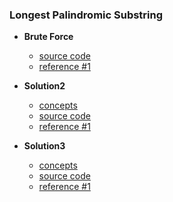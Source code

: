 ### Longest Palindromic Substring

- **Brute Force**
    - [source code](source/)
    - [reference #1]() 

- **Solution2**
    - [concepts](images/)
    - [source code](source/)
    - [reference #1]() 

- **Solution3**
    - [concepts](images/)
    - [source code](source/)
    - [reference #1]()    